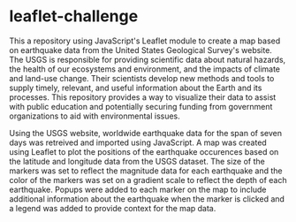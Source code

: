 # leaflet-challenge

This a repository using JavaScript's Leaflet module to create a map based on earthquake data from the United States Geological Survey's website.  The USGS is responsible for providing scientific data about natural hazards, the health of our ecosystems and environment, and the impacts of climate and land-use change. Their scientists develop new methods and tools to supply timely, relevant, and useful information about the Earth and its processes.  This repository provides a way to visualize their data to assist with public education and potentially securing funding from government organizations to aid with environmental issues.

Using the USGS website, worldwide earthquake data for the span of seven days was retreived and imported using JavaScript.  A map was created using Leaflet to plot the positions of the earthquake occurences based on the latitude and longitude data from the USGS dataset.  The size of the markers was set to reflect the magnitude data for each earthquake and the color of the markers was set on a gradient scale to reflect the depth of each earthquake.  Popups were added to each marker on the map to include additional information about the earthquake when the marker is clicked and a legend was added to provide context for the map data.
